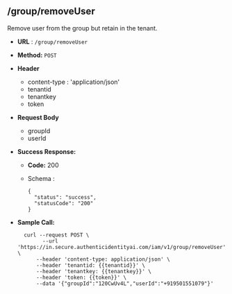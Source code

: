 ## /group/removeUser

Remove user from the group but retain in the tenant.

* **URL** : `/group/removeUser`
  
* **Method:** `POST`

* **Header**
	
	- content-type : 'application/json'
	- tenantid 
	- tenantkey
	- token
	
* **Request Body**
	- groupId
	- userId
	  
* **Success Response:**

  * **Code:** 200 <br />
  * Schema : 
		
			
		{
		  "status": "success",
		  "statusCode": "200"
		}
		
	

* **Sample Call:**

   	
    	curl --request POST \
  			  --url 'https://in.secure.authenticidentityai.com/iam/v1/group/removeUser' \
            --header 'content-type: application/json' \
            --header 'tenantid: {{tenantid}}' \
            --header 'tenantkey: {{tenantkey}}' \
            --header 'token: {{token}}' \
            --data '{"groupId":"120CwUv4L","userId":"+919501551079"}'
    	
    	
